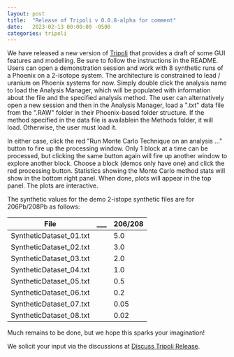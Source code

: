 ```yaml
---
layout: post
title:  "Release of Tripoli v 0.0.8-alpha for comment"
date:   2023-02-13 00:00:00 -0500
categories: tripoli
---
```

We have released a new version of [Tripoli](https://github.com/CIRDLES/Tripoli/releases/tag/v0.0.8-alpha) that provides a draft of some GUI features and modelling.  Be sure to follow the instructions in the README. Users can open a demonstration session and work with 8 synthetic runs of a Phoenix on a 2-isotope system. The architecture is constrained to lead / uranium on Phoenix systems for now. Simply double click the analysis name to load the Analysis Manager, which will be populated with information about the file and the specified analysis method.  The user can alternatively open a new session and then in the Analysis Manager, load a ".txt" data file from the ".RAW" folder in their Phoenix-based folder structure.  If the method specified in the data file is availablein the Methods folder, it will load.  Otherwise, the user must load it.

In either case, click the red "Run Monte Carlo Technique on an analysis ..."  button to fire up the processing window.  Only 1 block at a time can be processed, but clicking the same button again will fire up another window to explore another block.  Choose a block (demos only have one) and click the red processing button.  Statistics showing the Monte Carlo method stats will show in the bottom right panel.  When done, plots will appear in the top panel.  The plots are interactive.  

The synthetic values for the demo 2-istope synthetic files are for 206Pb/208Pb as follows:

| File                    | ___ | 206/208 |
|-------------------------|-----|---------|
 | SyntheticDataset_01.txt |     | 5.0     |
| SyntheticDataset_02.txt |     | 3.0     |
| SyntheticDataset_03.txt |     | 2.0     |
| SyntheticDataset_04.txt |     | 1.0     |
| SyntheticDataset_05.txt |     | 0.5     |
| SyntheticDataset_06.txt |     | 0.2     |
| SyntheticDataset_07.txt |     | 0.05    |
| SyntheticDataset_08.txt |     | 0.02    |


Much remains to be done, but we hope this sparks your imagination!

We solicit your input via the discussions at [Discuss Tripoli Release](https://github.com/CIRDLES/Tripoli/discussions/92).